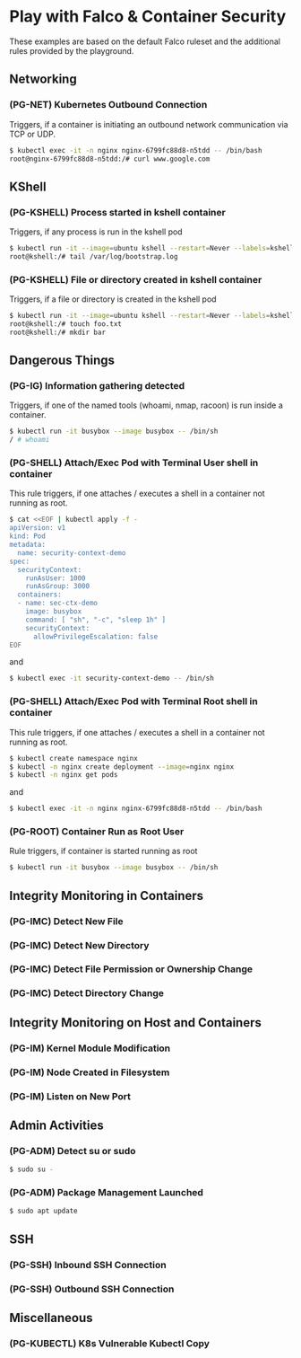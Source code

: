 # Play with Falco & Container Security

These examples are based on the default Falco ruleset and the additional rules provided by the playground.

## Networking

### (PG-NET) Kubernetes Outbound Connection

Triggers, if a container is initiating an outbound network communication via TCP or UDP.

```sh
$ kubectl exec -it -n nginx nginx-6799fc88d8-n5tdd -- /bin/bash
root@nginx-6799fc88d8-n5tdd:/# curl www.google.com
```

## KShell

### (PG-KSHELL) Process started in kshell container

Triggers, if any process is run in the kshell pod

```sh
$ kubectl run -it --image=ubuntu kshell --restart=Never --labels=kshell=true --rm -- /bin/bash
root@kshell:/# tail /var/log/bootstrap.log 
```

### (PG-KSHELL) File or directory created in kshell container

Triggers, if a file or directory is created in the kshell pod

```sh
$ kubectl run -it --image=ubuntu kshell --restart=Never --labels=kshell=true --rm -- /bin/bash
root@kshell:/# touch foo.txt
root@kshell:/# mkdir bar
```

## Dangerous Things

### (PG-IG) Information gathering detected

Triggers, if one of the named tools (whoami, nmap, racoon) is run inside a container.

```sh
$ kubectl run -it busybox --image busybox -- /bin/sh
/ # whoami
```

### (PG-SHELL) Attach/Exec Pod with Terminal User shell in container

This rule triggers, if one attaches / executes a shell in a container not running as root.

```sh
$ cat <<EOF | kubectl apply -f - 
apiVersion: v1
kind: Pod
metadata:
  name: security-context-demo
spec:
  securityContext:
    runAsUser: 1000
    runAsGroup: 3000
  containers:
  - name: sec-ctx-demo
    image: busybox
    command: [ "sh", "-c", "sleep 1h" ]
    securityContext:
      allowPrivilegeEscalation: false
EOF
```

and

```sh
$ kubectl exec -it security-context-demo -- /bin/sh
```

### (PG-SHELL) Attach/Exec Pod with Terminal Root shell in container

This rule triggers, if one attaches / executes a shell in a container not running as root.

```sh
$ kubectl create namespace nginx
$ kubectl -n nginx create deployment --image=nginx nginx
$ kubectl -n nginx get pods
```

and

```sh
$ kubectl exec -it -n nginx nginx-6799fc88d8-n5tdd -- /bin/bash
```

### (PG-ROOT) Container Run as Root User

Rule triggers, if container is started running as root

```sh
$ kubectl run -it busybox --image busybox -- /bin/sh
```

## Integrity Monitoring in Containers

### (PG-IMC) Detect New File

### (PG-IMC) Detect New Directory

### (PG-IMC) Detect File Permission or Ownership Change

### (PG-IMC) Detect Directory Change

## Integrity Monitoring on Host and Containers

### (PG-IM) Kernel Module Modification

### (PG-IM) Node Created in Filesystem

### (PG-IM) Listen on New Port

## Admin Activities

### (PG-ADM) Detect su or sudo

```sh
$ sudo su -
```

### (PG-ADM) Package Management Launched

```sh
$ sudo apt update
```

## SSH

### (PG-SSH) Inbound SSH Connection

### (PG-SSH) Outbound SSH Connection

## Miscellaneous

### (PG-KUBECTL) K8s Vulnerable Kubectl Copy
